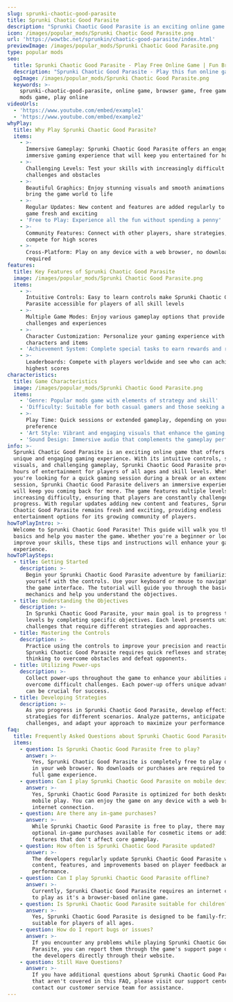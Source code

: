```yaml
---
slug: sprunki-chaotic-good-parasite
title: Sprunki Chaotic Good Parasite
description: "Sprunki Chaotic Good Parasite is an exciting online game. Play for free directly in your browser!"
icon: /images/popular_mods/Sprunki Chaotic Good Parasite.png
url: 'https://wowtbc.net/sprunkin/chaotic-good-parasite/index.html'
previewImage: /images/popular_mods/Sprunki Chaotic Good Parasite.png
type: popular mods
seo:
  title: Sprunki Chaotic Good Parasite - Play Free Online Game | Fun Browser Games
  description: "Sprunki Chaotic Good Parasite - Play this fun online game for free in your browser. No download required!"
  ogImage: /images/popular_mods/Sprunki Chaotic Good Parasite.png
  keywords: >-
    sprunki-chaotic-good-parasite, online game, browser game, free game, popular
    mods game, play online
videoUrls:
  - 'https://www.youtube.com/embed/example1'
  - 'https://www.youtube.com/embed/example2'
whyPlay:
  title: Why Play Sprunki Chaotic Good Parasite?
  items:
    - >-
      Immersive Gameplay: Sprunki Chaotic Good Parasite offers an engaging and
      immersive gaming experience that will keep you entertained for hours
    - >-
      Challenging Levels: Test your skills with increasingly difficult
      challenges and obstacles
    - >-
      Beautiful Graphics: Enjoy stunning visuals and smooth animations that
      bring the game world to life
    - >-
      Regular Updates: New content and features are added regularly to keep the
      game fresh and exciting
    - 'Free to Play: Experience all the fun without spending a penny'
    - >-
      Community Features: Connect with other players, share strategies, and
      compete for high scores
    - >-
      Cross-Platform: Play on any device with a web browser, no downloads
      required
features:
  title: Key Features of Sprunki Chaotic Good Parasite
  image: /images/popular_mods/Sprunki Chaotic Good Parasite.png
  items:
    - >-
      Intuitive Controls: Easy to learn controls make Sprunki Chaotic Good
      Parasite accessible for players of all skill levels
    - >-
      Multiple Game Modes: Enjoy various gameplay options that provide different
      challenges and experiences
    - >-
      Character Customization: Personalize your gaming experience with unique
      characters and items
    - 'Achievement System: Complete special tasks to earn rewards and recognition'
    - >-
      Leaderboards: Compete with players worldwide and see who can achieve the
      highest scores
characteristics:
  title: Game Characteristics
  image: /images/popular_mods/Sprunki Chaotic Good Parasite.png
  items:
    - 'Genre: Popular mods game with elements of strategy and skill'
    - 'Difficulty: Suitable for both casual gamers and those seeking a challenge'
    - >-
      Play Time: Quick sessions or extended gameplay, depending on your
      preference
    - 'Art Style: Vibrant and engaging visuals that enhance the gaming experience'
    - 'Sound Design: Immersive audio that complements the gameplay perfectly'
info: >-
  Sprunki Chaotic Good Parasite is an exciting online game that offers players a
  unique and engaging gaming experience. With its intuitive controls, stunning
  visuals, and challenging gameplay, Sprunki Chaotic Good Parasite provides
  hours of entertainment for players of all ages and skill levels. Whether
  you're looking for a quick gaming session during a break or an extended play
  session, Sprunki Chaotic Good Parasite delivers an immersive experience that
  will keep you coming back for more. The game features multiple levels of
  increasing difficulty, ensuring that players are constantly challenged as they
  progress. With regular updates adding new content and features, Sprunki
  Chaotic Good Parasite remains fresh and exciting, providing endless
  entertainment options for its growing community of players.
howToPlayIntro: >-
  Welcome to Sprunki Chaotic Good Parasite! This guide will walk you through the
  basics and help you master the game. Whether you're a beginner or looking to
  improve your skills, these tips and instructions will enhance your gaming
  experience.
howToPlaySteps:
  - title: Getting Started
    description: >-
      Begin your Sprunki Chaotic Good Parasite adventure by familiarizing
      yourself with the controls. Use your keyboard or mouse to navigate through
      the game interface. The tutorial will guide you through the basic
      mechanics and help you understand the objectives.
  - title: Understanding the Objectives
    description: >-
      In Sprunki Chaotic Good Parasite, your main goal is to progress through
      levels by completing specific objectives. Each level presents unique
      challenges that require different strategies and approaches.
  - title: Mastering the Controls
    description: >-
      Practice using the controls to improve your precision and reaction time.
      Sprunki Chaotic Good Parasite requires quick reflexes and strategic
      thinking to overcome obstacles and defeat opponents.
  - title: Utilizing Power-ups
    description: >-
      Collect power-ups throughout the game to enhance your abilities and
      overcome difficult challenges. Each power-up offers unique advantages that
      can be crucial for success.
  - title: Developing Strategies
    description: >-
      As you progress in Sprunki Chaotic Good Parasite, develop effective
      strategies for different scenarios. Analyze patterns, anticipate
      challenges, and adapt your approach to maximize your performance.
faq:
  title: Frequently Asked Questions about Sprunki Chaotic Good Parasite
  items:
    - question: Is Sprunki Chaotic Good Parasite free to play?
      answer: >-
        Yes, Sprunki Chaotic Good Parasite is completely free to play directly
        in your web browser. No downloads or purchases are required to enjoy the
        full game experience.
    - question: Can I play Sprunki Chaotic Good Parasite on mobile devices?
      answer: >-
        Yes, Sprunki Chaotic Good Parasite is optimized for both desktop and
        mobile play. You can enjoy the game on any device with a web browser and
        internet connection.
    - question: Are there any in-game purchases?
      answer: >-
        While Sprunki Chaotic Good Parasite is free to play, there may be
        optional in-game purchases available for cosmetic items or additional
        features that don't affect core gameplay.
    - question: How often is Sprunki Chaotic Good Parasite updated?
      answer: >-
        The developers regularly update Sprunki Chaotic Good Parasite with new
        content, features, and improvements based on player feedback and game
        performance.
    - question: Can I play Sprunki Chaotic Good Parasite offline?
      answer: >-
        Currently, Sprunki Chaotic Good Parasite requires an internet connection
        to play as it's a browser-based online game.
    - question: Is Sprunki Chaotic Good Parasite suitable for children?
      answer: >-
        Yes, Sprunki Chaotic Good Parasite is designed to be family-friendly and
        suitable for players of all ages.
    - question: How do I report bugs or issues?
      answer: >-
        If you encounter any problems while playing Sprunki Chaotic Good
        Parasite, you can report them through the game's support page or contact
        the developers directly through their website.
    - question: Still Have Questions?
      answer: >-
        If you have additional questions about Sprunki Chaotic Good Parasite
        that aren't covered in this FAQ, please visit our support center or
        contact our customer service team for assistance.
---
```



